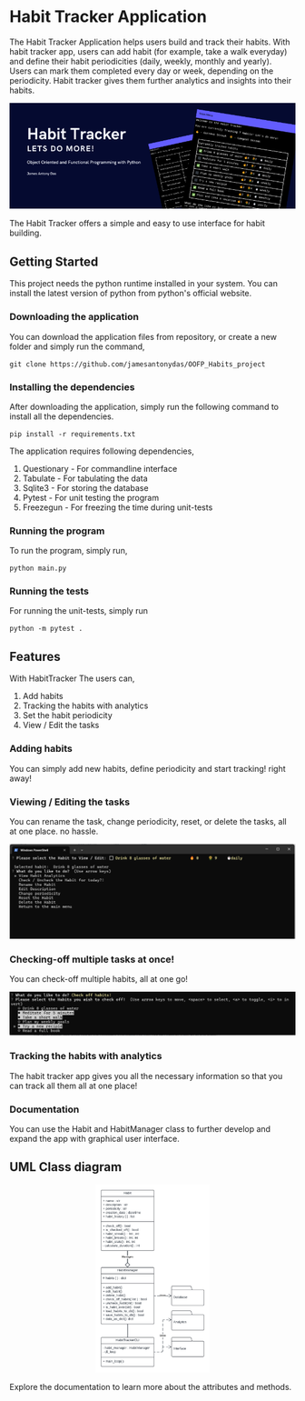 # Habit Tracker Application

The Habit Tracker Application helps users build and track their habits. With habit tracker app, users can add habit (for example, take a walk everyday) and define their habit periodicities (daily, weekly, monthly and yearly). Users can mark them completed every day or week, depending on the periodicity. Habit tracker gives them further analytics and insights into their habits.

<p align="center" width="40">
  <img src="https://github.com/jamesantonydas/OOFP_Habits_project/blob/main/docs/img/banner.png"/>
</p>

The Habit Tracker offers a simple and easy to use interface for habit building. 

## Getting Started

This project needs the python runtime installed in your system. 
You can install the latest version of python from python's official website.

### Downloading the application

You can download the application files from repository, or create a new folder and simply run the command,

```
git clone https://github.com/jamesantonydas/OOFP_Habits_project
```

### Installing the dependencies

After downloading the application, simply run the following command to install all the dependencies.

```
pip install -r requirements.txt
```

The application requires following dependencies,

1. Questionary - For commandline interface
2. Tabulate - For tabulating the data
3. Sqlite3 - For storing the database
4. Pytest - For unit testing the program
5. Freezegun - For freezing the time during unit-tests

### Running the program

To run the program, simply run,
```commandline
python main.py
```

### Running the tests

For running the unit-tests, simply run

```commandline
python -m pytest .
```

## Features

With HabitTracker The users can,
1. Add habits
2. Tracking the habits with analytics
3. Set the habit periodicity
4. View / Edit the tasks

### Adding habits

You can simply add new habits, define periodicity and start tracking! right away!

### Viewing / Editing the tasks

You can rename the task, change periodicity, reset, or delete the tasks, all at one place. no hassle.

<p align="center" width="40">
  <img src="https://github.com/jamesantonydas/OOFP_Habits_project/blob/main/docs/img/ui1.png"/>
</p>

### Checking-off multiple tasks at once!

You can check-off multiple habits, all at one go!

<p align="center" width="40">
  <img src="https://github.com/jamesantonydas/OOFP_Habits_project/blob/main/docs/img/ui2.png"/>
</p>


### Tracking the habits with analytics

The habit tracker app gives you all the necessary information so that you can track all them all at one place!



### Documentation

You can use the Habit and HabitManager class to further develop and expand the app with graphical user interface.


## UML Class diagram

<p align="center" width="10%">
  <img src="https://github.com/jamesantonydas/OOFP_Habits_project/blob/main/docs/img/OOFP%20class%20diagram.png" width="40%"/>
</p>

Explore the documentation to learn more about the attributes and methods.

